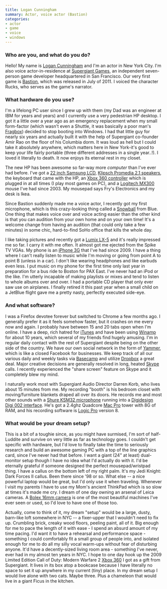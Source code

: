 ```yaml
---
title: Logan Cunningham
summary: Actor, voice actor (Bastion)
categories:
- actor
- game
- voice
- windows
---
```


### Who are you, and what do you do?

Hello! My name is [Logan Cunningham](https://twitter.com/#!/GlancingOnHuman "Logan's Twitter account.") and I'm an actor in New York City. I'm also voice actor-in-residence at [Supergiant Games](http://supergiantgames.com/site/ "Supergiant's website."), an independent seven-person game developer headquartered in San Francisco. Our very first game is [Bastion][], which was released in July of 2011. I voiced the character Rucks, who serves as the game's narrator.

### What hardware do you use?

I'm a lifelong PC user since I grew up with them (my Dad was an engineer at IBM for years and years) and I currently use a very pedestrian HP desktop. I got it a little over a year ago as an emergency replacement when my small form-factor (which wasn't even a Shuttle, it was basically a poor man's [Fragbox][]) decided to stop booting into Windows. I had that little guy for nearly six years and actually built it with the help of Supergiant co-founder Amir Rao on the floor of his Columbia dorm. It was loud as hell but I could take it absolutely anywhere, which matters here in New York-it's good to keep your life fairly portable (three different addresses in a single year..!). I loved it literally to death. It now enjoys its eternal rest in my closet.

The new HP has been awesome so far-way more *computer* than I've ever had before. I've got a [22 inch Samsung LCD][b2230], [Klipsch Promedia 2.1 speakers][promedia-2.1], the keyboard that came with the HP, an [Xbox 360 controller][xbox-360-controller-for-windows] which is plugged in at all times (I play most games on PC), and a [Logitech MX300][mx-300] mouse I've had since 2003. My mousepad says Fry's Electronics and my desk is Ikea.

Since Bastion suddenly made me a voice actor, I recently got my first microphone, which is this crazy-looking thing called a [Snowball][] from Blue. One thing that makes voice over and voice acting easier than the other kind is that you can audition from your own home and on your own time! It's a welcome change from having an audition (that could only take a few minutes) in some chic, hard-to-find SoHo office that kills the whole day.

I like taking pictures and recently got a [Lumix LX-5][lumix-dmc-lx5] and it's really impressed me so far. I carry it with me often. It almost got me ejected from the Spike TV VGAs. My phone is an [iPhone 3G][iphone-3g] that I've had since 2009. I have a thing where I can't really listen to music while I'm moving or going from point A to point B (unless in a car). I don't like wearing headphones and like earbuds even less. I put music on my phone for the first time only last year in preparation for a bus ride to Boston for PAX East. I've never had an iPod or the like. I'm utterly incapable of making playlists or mixes and tend to listen to whole albums over and over. I had a portable CD player that only ever saw use on airplanes. I finally retired it this past year when a small child on a JetBlue flight gave me a pretty nasty, perfectly executed side-eye.

### And what software?

I was a Firefox devotee forever but switched to Chrome a few months ago. I generally prefer it as it feels somehow faster, but it crashes on me every now and again. I probably have between 15 and 20 tabs open when I'm online. I have a deep, rich hatred for [iTunes][] and have been using [Winamp][] for about 10 years, which several of my friends find hugely amusing. I'm in regular daily contact with the rest of Supergiant despite being on the other side of the country. We have our own social network in the form of [Yammer][], which is like a closed Facebook for businesses. We keep track of all our various daily and weekly tasks via [Basecamp][] and utilize [Dropbox][] a great deal. Major creative decisions are generally resolved in long, heated [Skype][] calls. I recently experienced the "share screen" feature on Skype and it completely blew my mind.

I naturally work most with Supergiant Audio Director Darren Korb, who lives about 15 minutes from me. My recording "booth" is his bedroom closet with moving/furniture blankets draped all over its doors. He records me and most other sounds with a [Shure KSM32 microphone][ksm32] running into a [Digidesign Digi 002 interface][digi-002]. He's got a 2.4ghz Quadcore [Mac Pro][mac-pro] tower with 8G of RAM, and his recording software is [Logic Pro][logic-pro] version 8.

### What would be your dream setup?

This is a bit of a toughie since, as you might have surmised, I'm sort of half-Luddite and survive on very little as far as technology goes. I couldn't get specific with hardware, but I'd love to finally take the time to seriously research and build an awesome gaming PC with a top of the line graphics card, since I've never had that before. I want a giant (24" at least) dual-monitor setup though I have no idea what I'd actually do with it. I'd be eternally grateful if someone designed the perfect mousepad/wristpad thing. I have a callus on the bottom left of my right palm. It's my Jedi Knight: Dark Forces II callus. Been there since '98 or so. What else -- a nice powerful laptop would be great, but I'd only use it when traveling. Whenever I visit my parents I have to use my Mom's ancient ThinkPad which is so slow at times it's made me cry. I dream of one day owning an arsenal of Leica cameras. A [Bolex 16mm camera][h16-el] is one of the most beautiful machines I've ever seen or used, so I'd love to have one of those too.

Actually, come to think of it, my dream "setup" would be a large, dusty, barn-like loft somewhere in NYC -- a fixer-upper that I wouldn't need to fix up. Crumbling brick, creaky wood floors, peeling paint, all of it. Big enough for me to pace the length of it with ease - I spend an absurd amount of my time pacing. I'd want it to have a rehearsal and performance space - something I could comfortably fit a small group of people into, and isolated enough for me to do all my silly vocal warm-ups without fear of disturbing anyone. It'd have a decently-sized living room area - something I've never, ever had in my almost ten years in NYC. I hope to one day hook up the 2009 Limited Edition Call of Duty: Modern Warfare 2 [Xbox 360][xbox-360] I got as a gift from Supergiant. It lives in its box atop a bookcase because I have literally no space to set it up anywhere in my current (tiny) place. In my dream setup I would live alone with two cats. Maybe three. Plus a chameleon that would live in a giant Ficus in the kitchen.

[iphone-3g]: https://en.wikipedia.org/wiki/IPhone_3G "A smartphone."
[snowball]: http://bluemic.com/snowball/ "A USB microphone."
[fragbox]: https://www.cnet.com/products/falcon-northwest-fragbox/ "A portable gaming PC."
[h16-el]: https://www.bolex.ch/NEW/?p=2 "A 16mm film camera."
[mx-300]: https://www.amazon.com/Logitech-930672-0403-300-Optical-Mouse/dp/B00006HMPJ "An optical mouse."
[mac-pro]: https://www.apple.com/mac-pro/ "The Intel-based Mac tower computer."
[digi-002]: https://www.amazon.com/Digidesign-Digi-002-LE-Rackmount/dp/B0002H0GU0 "Multitrack studio hardware."
[xbox-360]: http://www.xbox.com:80/en-US/Xbox360 "A gaming console."
[xbox-360-controller-for-windows]: http://www.microsoft.com/hardware/en-us/p/xbox-360-controller-for-windows "A video game controller."
[b2230]: http://www.samsung.com/us/computer/monitors/LS22PUZKFVHZA "A 22 inch LCD screen."
[ksm32]: https://www.amazon.com/Shure-KSM32-Single-Diaphragm-Microphone-Champagne/dp/B0002GZK02 "A studio microphone."
[lumix-dmc-lx5]: https://www.dpreview.com/products/panasonic/compacts/panasonic_dmclx5 "A 10.1 megapixel digital camera."
[promedia-2.1]: http://www.klipsch.com/promedia-2-1-computer-speakers "Computer speakers."
[itunes]: https://www.apple.com/itunes/ "A jukebox application and online store."
[skype]: https://www.skype.com/en/ "Voice and video chat software."
[dropbox]: https://www.dropbox.com/ "Online syncing and storage."
[basecamp]: https://basecamp.com/ "Web-based project management."
[bastion]: https://en.wikipedia.org/wiki/Bastion_(video_game) "A pretty RPG."
[logic-pro]: https://www.apple.com/logic-pro/ "A professional audio application for the Mac."
[yammer]: https://www.yammer.com/ "An enterprise messaging platform."
[winamp]: http://www.winamp.com/ "A media player."
